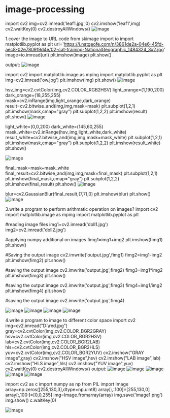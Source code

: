 # image-processing
import cv2
img=cv2.imread('leaf1.jpg',0)
cv2.imshow('leaf1',img)
cv2.waitKey(0)
cv2.destroyAllWindows()
![image](https://user-images.githubusercontent.com/97970956/174995803-db53dd6a-14fe-426c-9dcd-6cf0466c102e.png)









1.cover the image to URL code
from skimage import io
import matplotlib.pyplot as plt
url='https://i.natgeofe.com/n/3861de2a-04e6-45fd-aec8-02e7809f9d4e/02-cat-training-NationalGeographic_1484324_3x2.jpg'
image=io.imread(url)
plt.imshow(image)
plt.show()

output:
![image](https://user-images.githubusercontent.com/97970956/175013222-2b97c85a-cc09-4285-9763-08249fb4c856.png)



import cv2
import matplotlib.image as mping
import matplotlib.pyplot as plt
img=cv2.imread('ow.jpg')
plt.imshow(img)
plt.show()
![image](https://user-images.githubusercontent.com/97970956/175023065-853033e8-ec58-46ad-b5c6-2ba27e546234.png)


hsv_img=cv2.cvtColor(img,cv2.COLOR_RGB2HSV)
light_orange=(1,190,200)
dark_orange=(18,255,255)
mask=cv2.inRange(img,light_orange,dark_orange)
result=cv2.bitwise_and(img,img,mask=mask)
plt.subplot(1,2,1)
plt.imshow(mask,cmap="gray")
plt.subplot(1,2,2)
plt.imshow(result)
plt.show()
![image](https://user-images.githubusercontent.com/97970956/175023157-0320f0f4-eee6-4aa1-bd66-4c1aba56febb.png)



light_white=(0,0,200)
dark_white=(145,60,255)
mask_white=cv2.inRange(hsv_img,light_white,dark_white)
result_white=cv2.bitwise_and(img,img,mask=mask_white)
plt.subplot(1,2,1)
plt.imshow(mask,cmap="gray")
plt.subplot(1,2,2)
plt.imshow(result_white)
plt.show()

![image](https://user-images.githubusercontent.com/97970956/175023247-8a5cb492-e995-4afa-9c40-2d757a151820.png)


final_mask=mask+mask_white
final_result=cv2.bitwise_and(img,img,mask=final_mask)
plt.subplot(1,2,1)
plt.imshow(final_mask,cmap="gray")
plt.subplot(1,2,2)
plt.imshow(final_result)
plt.show()
![image](https://user-images.githubusercontent.com/97970956/175023337-725d8500-558c-4dee-b78a-28862519f347.png)

blur=cv2.GaussianBlur(final_result,(7,7),0)
plt.imshow(blur)
plt.show()
![image](https://user-images.githubusercontent.com/97970956/175023457-d139c3cf-e08e-428f-9951-74a154921e79.png)

3.write a program to perform arithmatic operation on images?
import cv2
import matplotlib.image as mping
import matplotlib.pyplot as plt

#reading image files
img1=cv2.imread('doll1.jpg')
img2=cv2.imread('doll2.jpg')

#applying numpy additional on  images
fimg1=img1+img2
plt.imshow(fimg1)
plt.show()

#Saving the output image
cv2.imwrite('output.jpg',fimg1)
fimg2=img1-img2
plt.imshow(fimg2)
plt.show()

#saving the output image
cv2.imwrite('output.jpg',fimg2)
fimg3=img1*img2
plt.imshow(fimg3)
plt.show()

#saving the output image
cv2.imwrite('output.jpg',fimg3)
fimg4=img1/img2
plt.imshow(fimg4)
plt.show()

#saving the output image
cv2.imwrite('output.jpg',fimg4)

![image](https://user-images.githubusercontent.com/97970956/175269788-5c557bb5-7eba-4cec-bc0d-5d69bd2fcedf.png)
![image](https://user-images.githubusercontent.com/97970956/175269863-c4a4d5ed-f2c5-4b3a-be7c-f4a7b746a45e.png)
![image](https://user-images.githubusercontent.com/97970956/175269989-6c895a23-ab66-4106-990d-680225907fc5.png)
![image](https://user-images.githubusercontent.com/97970956/175270039-07787229-6968-4350-836d-bd8a47a07761.png)

4.write a program to image to different color space
import cv2
img=cv2.imread("D:\\red.jpg")
gray=cv2.cvtColor(img,cv2.COLOR_BGR2GRAY)
hsv=cv2.cvtColor(img,cv2.COLOR_BGR2HSV)
lab=cv2.cvtColor(img,cv2.COLOR_BGR2LAB)
hls=cv2.cvtColor(img,cv2.COLOR_BGR2HLS)
yuv=cv2.cvtColor(img,cv2.COLOR_BGR2YUV)
cv2.imshow("GRAY image",gray)
cv2.imshow("HSV image",hsv)
cv2.imshow("LAB image",lab)
cv2.imshow("HLS image",hls)
cv2.imshow("YUV image",yuv)
cv2.waitKey(0)
cv2.destroyAllWindows()
 output:
 ![image](https://user-images.githubusercontent.com/97970956/175275071-22559b5a-5e21-458b-9c40-02a28233858e.png)
![image](https://user-images.githubusercontent.com/97970956/175275144-56465b75-4b49-4bd7-8d68-1f703c9d071e.png)
![image](https://user-images.githubusercontent.com/97970956/175275210-2ff7887e-4c65-4def-8918-4e3f8aabccc9.png)
![image](https://user-images.githubusercontent.com/97970956/175275307-444c32ed-c450-4562-ab85-17dbcd7dfc07.png)
![image](https://user-images.githubusercontent.com/97970956/175275393-1d1bc373-722a-40e3-a4de-ee59a077519c.png)

import cv2 as c
import numpy as np
from PIL import Image
array=np.zeros([255,130,3],dtype=np.uint8)
array[:,:100]=[255,130,0]
array[:,100:]=[0,0,255]
img=Image.fromarray(array)
img.save('image1.png')
img.show()
c.waitKey(0)

![image](https://user-images.githubusercontent.com/97970956/175284080-290e0547-715f-4db4-a9a1-62865938ed35.png)


